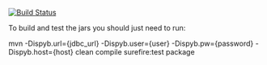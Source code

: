 [![Build Status](https://travis-ci.org/DiamondLightSource/gda-ispyb-api.svg?branch=master)](https://travis-ci.org/DiamondLightSource/gda-ispyb-api)

To build and test the jars you should just need to run: 

mvn -Dispyb.url={jdbc_url} -Dispyb.user={user} -Dispyb.pw={password} -Dispyb.host={host} clean compile surefire:test package


